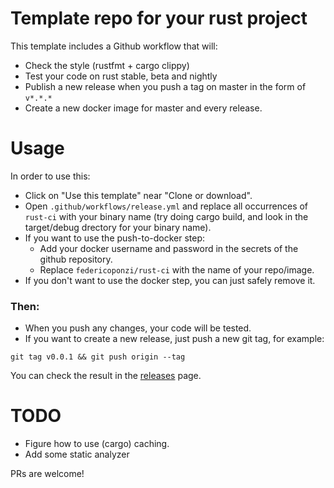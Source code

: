 # Template repo for your rust project
This template includes a Github workflow that will:
 * Check the style (rustfmt + cargo clippy)
 * Test your code on rust stable, beta and nightly
 * Publish a new release when you push a tag on master in the form of `v*.*.*`
 * Create a new docker image for master and every release.

# Usage
In order to use this:

* Click on "Use this template" near "Clone or download".
* Open `.github/workflows/release.yml` and replace all occurrences of `rust-ci` with your binary name (try doing cargo build, and look in the target/debug drectory for your binary name).
* If you want to use the push-to-docker step:
  * Add your docker username and password in the secrets of the github repository.
  * Replace `federicoponzi/rust-ci` with the name of your repo/image.
* If you don't want to use the docker step, you can just safely remove it.
  

### Then:

* When you push any changes, your code will be tested.
* If you want to create a new release, just push a new git tag, for example:

```
git tag v0.0.1 && git push origin --tag
```
You can check the result in the [releases](https://github.com/FedericoPonzi/rust-ci/releases) page.


# TODO
* Figure how to use (cargo) caching.
* Add some static analyzer

PRs are welcome!
